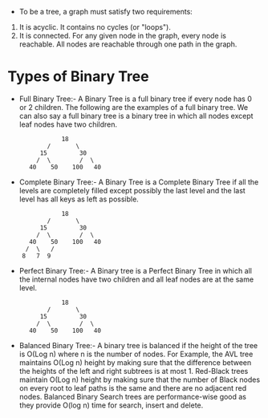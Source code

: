 

- To be a tree, a graph must satisfy two requirements:

1. It is acyclic. It contains no cycles (or "loops").
2. It is connected. For any given node in the graph, every node is reachable. All nodes are reachable through
one path in the graph.


# Types of Binary Tree

- Full Binary Tree:- A Binary Tree is a full binary tree if every node has 0 or 2 children. The following are the examples of a full binary tree. We can also say a full binary tree is a binary tree in which all nodes except leaf nodes have two children. 

```
               18
           /       \  
         15         30  
        /  \        /  \
      40    50    100   40

```

- Complete Binary Tree:-  A Binary Tree is a Complete Binary Tree if all the levels are completely filled except possibly the last level and the last level has all keys as left as possible.

```
               18
           /       \  
         15         30  
        /  \        /  \
      40    50    100   40
     /  \   /
    8   7  9 

```


- Perfect Binary Tree:- A Binary tree is a Perfect Binary Tree in which all the internal nodes have two children and all leaf nodes are at the same level. 

```
               18
           /       \  
         15         30  
        /  \        /  \
      40    50    100   40

```

- Balanced Binary Tree:- A binary tree is balanced if the height of the tree is O(Log n) where n is the number of nodes. For Example, the AVL tree maintains O(Log n) height by making sure that the difference between the heights of the left and right subtrees is at most 1. Red-Black trees maintain O(Log n) height by making sure that the number of Black nodes on every root to leaf paths is the same and there are no adjacent red nodes. Balanced Binary Search trees are performance-wise good as they provide O(log n) time for search, insert and delete. 



